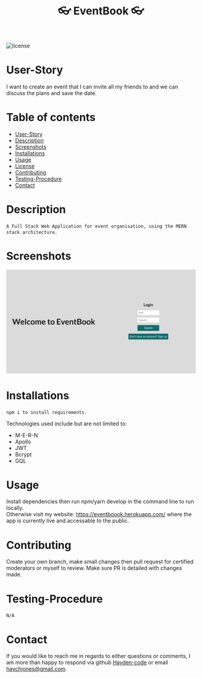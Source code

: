   <header align="center"> 
  <h1> 👓 EventBook 👓 </h1> 
  </header>

![license](https://img.shields.io/badge/License-MIT%202.0-blue.svg)

# User-Story

I want to create an event that I can invite all my friends to and we can discuss the plans and save the date.

# Table of contents

- [User-Story](#user-Story)
- [Description](#Description)
- [Screenshots](#Screenshots)
- [Installations](#installations)
- [Usage](#usage)
- [License](#license)
- [Contributing](#Contributing)
- [Testing-Procedure](#Testing-Procedure)
- [Contact](#contact)

# Description

    A Full Stack Web Application for event organisation, using the MERN stack architecture.

# Screenshots

![Screenshot of project](./media/loginScreenshot.jpg)

# Installations

    npm i to install requirements.

Technologies used include but are not limited to:

- M-E-R-N
- Apollo
- JWT
- Bcrypt
- GQL

# Usage

Install dependencies then run npm/yarn develop in the command line to run locally. <br>
Otherwise visit my website: https://eventboook.herokuapp.com/ where the app is currently live and accessable to the public.

# Contributing

Create your own branch, make small changes then pull request for certified moderators or myself to review. Make sure PR is detailed with changes made.

# Testing-Procedure

    N/A

# Contact

If you would like to reach me in regards to either questions or comments, I am more than
happy to respond via github [Hayden-code](https://github.com/Hayden-code) or email [haychjones@gmail.com](haychjones@gmail.com).
